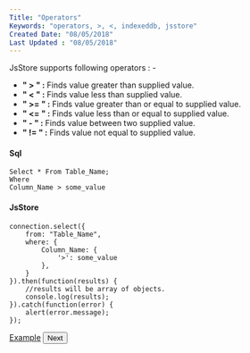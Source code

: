 ```yaml
---
Title: "Operators"
Keywords: "operators, >, <, indexeddb, jsstore"
Created Date: "08/05/2018"
Last Updated : "08/05/2018"
---
```


JsStore supports following operators : -

*   **" &gt; " :** Finds value greater than supplied value.
*   **" &lt; " :** Finds value less than supplied value.
*   **" &gt;= " :** Finds value greater than or equal to supplied value.
*   **" &lt;= " :** Finds value less than or equal to supplied value.
*   **" \- " :** Finds value between two supplied value.
*   **" != " :** Finds value not equal to supplied value.

#### Sql

```
Select * From Table_Name;
Where
Column_Name > some_value
```

#### JsStore

```
connection.select({
    from: "Table_Name",
    where: {
        Column_Name: {
            '>': some_value
        },
    }
}).then(function(results) {
    //results will be array of objects.
    console.log(results);
}).catch(function(error) {
    alert(error.message);
});
```

<p class="margin-top-40px text-center">
    <a class="btn info" target="_blank" href="/example/operator">Example</a>
    <button class="btn info btnNext">Next</button>
</p>